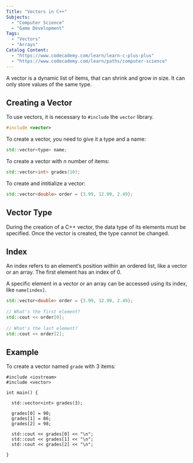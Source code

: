 ```yaml
---
Title: "Vectors in C++"
Subjects:
  - "Computer Science"
  - "Game Development"
Tags: 
  - "Vectors"
  - "Arrays"
Catalog Content:
  - "https://www.codecademy.com/learn/learn-c-plus-plus"
  - "https://www.codecademy.com/learn/paths/computer-science"
---
```


A vector is a dynamic list of items, that can shrink and grow in size. It can only store values of the same type.


## Creating a Vector

To use vectors, it is necessary to `#include` the `vector` library.

```cpp
#include <vector>
```

To create a vector, you need to give it a type and a name:

```cpp
std::vector<type> name;
```

To create a vector with *n* number of items:

```cpp
std::vector<int> grades(10);
```

To create and intitialize a vector:

```cpp
std::vector<double> order = {3.99, 12.99, 2.49};
```

## Vector Type

During the creation of a C++ vector, the data type of its elements must be specified. Once the vector is created, the type cannot be changed.

## Index

An index refers to an element’s position within an ordered list, like a vector or an array. The first element has an index of 0.

A specific element in a vector or an array can be accessed using its index, like `name[index]`.

```cpp
std::vector<double> order = {3.99, 12.99, 2.49};
 
// What's the first element?
std::cout << order[0];
 
// What's the last element?
std::cout << order[2];
```

## Example

To create a vector named `grade` with 3 items:

```codebyte/cpp
#include <iostream>
#include <vector>
 
int main() {
  
  std::vector<int> grades(3);
  
  grades[0] = 90;
  grades[1] = 86;
  grades[2] = 98;
  
  std::cout << grades[0] << "\n";
  std::cout << grades[1] << "\n";
  std::cout << grades[2] << "\n";

}
```
